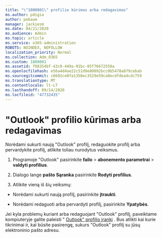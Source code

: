 ```yaml
---
title: "\"1800001\" profilio kūrimas arba redagavimas"
ms.author: pdigia
author: pebaum
manager: jackiesm
ms.date: 04/21/2020
ms.audience: Admin
ms.topic: article
ms.service: o365-administration
ROBOTS: NOINDEX, NOFOLLOW
localization_priority: Normal
ms.collection: Adm_O365
ms.custom: 1800001
ms.assetid: f08354bf-43c0-449a-91bc-85f76672550a
ms.openlocfilehash: e56a4d4ae22c51d9e80892bcc0b5478a879cebab
ms.sourcegitcommit: c6692ce0fa1358ec3529e59ca0ecdfdea4cdc759
ms.translationtype: MT
ms.contentlocale: lt-LT
ms.lasthandoff: 09/14/2020
ms.locfileid: "47732435"
---
```

# <a name="create-or-edit-an-outlook-profile"></a>"Outlook" profilio kūrimas arba redagavimas

Norėdami sukurti naują "Outlook" profilį, redaguokite profilį arba pervardykite profilį, atlikite toliau nurodytus veiksmus.
  
1. Programoje "Outlook" pasirinkite **failo** \> **abonemento parametrai** \> **valdyti profilius**.
    
2. Dialogo lange **pašto Sąranka** pasirinkite **Rodyti profilius**.
    
3. Atlikite vieną iš šių veiksmų:
    
  - Norėdami sukurti naują profilį, pasirinkite **įtraukti**.
    
  - Norėdami redaguoti arba pervardyti profilį, pasirinkite **Ypatybės**.
    
Jei kyla problemų kuriant arba redaguojant "Outlook" profilį, paveiktame kompiuteryje galite paleisti " [Outlook" profilio įrankį](https://aka.ms/SaRA-OutlookSetupProfile) . Bus atlikti kai kurie tikrinimai ir, kai būsite pasirengę, sukurs "Outlook" profilį su jūsų elektroninio pašto adresu. 
  

